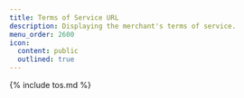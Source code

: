 ```yaml
---
title: Terms of Service URL
description: Displaying the merchant's terms of service.
menu_order: 2600
icon:
  content: public
  outlined: true
---
```


{% include tos.md %}
